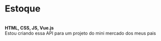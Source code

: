 <h1>Estoque</h1>
</br>
<strong>HTML, CSS, JS, Vue.js</strong></br>
Estou criando essa API para um projeto do mini mercado dos meus pais
